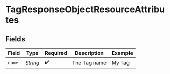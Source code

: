 # TagResponseObjectResourceAttributes


## Fields

| Field              | Type               | Required           | Description        | Example            |
| ------------------ | ------------------ | ------------------ | ------------------ | ------------------ |
| `name`             | *String*           | :heavy_check_mark: | The Tag name       | My Tag             |